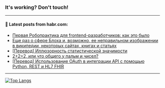 ### It's working? Don't touch!

---
<!--
#### 🛠️ Technical stack:

![C++](https://img.shields.io/badge/C++-informational?logo=c%2B%2B&style=flat&logoColor=white&color=9C033A)
![Java](https://img.shields.io/badge/Java-informational?logo=java&style=flat&logoColor=white&color=007396)
![Kotlin](https://img.shields.io/badge/Kotlin-informational?logo=Kotlin&style=flat&logoColor=white&color=0095D5)
![JS](https://img.shields.io/badge/JS-informational?logo=javaScript&style=flat&logoColor=black&color=F7Df1E) <br>
![HTML5](https://img.shields.io/badge/HTML5-informational?logo=html5&style=flat&logoColor=white&color=E34F26)
![CSS3](https://img.shields.io/badge/CSS3-informational?logo=css3&style=flat&logoColor=white&color=157286)
![Sass](https://img.shields.io/badge/Saas-informational?logo=sass&style=flat&logoColor=white&color=hotpink)
![PHP](https://img.shields.io/badge/PHP-informational?logo=php&style=flat&logoColor=white&color=777BB4) <br>
![WebPAck](https://img.shields.io/badge/WebPack-informational?logo=webPack&style=flat&logoColor=white&color=FF6F00)
![Bootstrap](https://img.shields.io/badge/Bootstrap-informational?logo=Bootstrap&style=flat&logoColor=white&color=7952B3)
![MySQL](https://img.shields.io/badge/MySQL-informational?logo=MySQL&style=flat&logoColor=white&color=00f) <br>
![NodeJS](https://img.shields.io/badge/NodeJS-informational?logo=node.js&style=flat&logoColor=white&color=43853D)
![Spring](https://img.shields.io/badge/Spring-informational?logo=Spring&style=flat&logoColor=white&color=0A9EDC)
![Angular](https://img.shields.io/badge/Vue-informational?logo=vue.js&style=flat&logoColor=white&color=red)
![Git](https://img.shields.io/badge/Git-informational?logo=git&style=flat&logoColor=white&color=darkorange)

___
-->

#### 💬 Latest posts from habr.com:

<!-- BLOG-POST-LIST:START -->
- [Первая Робопрактика для frontend-разработчиков: как это было](https://habr.com/ru/post/696970/?utm_source=habrahabr&utm_medium=rss&utm_campaign=696970)
- [Еще раз о сфере Блоха и, возможно, ее неправильном изображении в википедии, некоторых сайтах, книгах и статьях](https://habr.com/ru/post/696966/?utm_source=habrahabr&utm_medium=rss&utm_campaign=696966)
- [[Перевод] Иллюзорность статистической значимости](https://habr.com/ru/post/696920/?utm_source=habrahabr&utm_medium=rss&utm_campaign=696920)
- [2+2=2, или что общего у пальм и чисел?](https://habr.com/ru/post/696912/?utm_source=habrahabr&utm_medium=rss&utm_campaign=696912)
- [[Перевод] Использование OAuth в интеграции API с помощью Python, REST и HL7 FHIR](https://habr.com/ru/post/696906/?utm_source=habrahabr&utm_medium=rss&utm_campaign=696906)
<!-- BLOG-POST-LIST:END -->

---

[![Top Langs](https://github-readme-stats.vercel.app/api/top-langs/?username=zloylis&layout=compact&hide_border=true&theme=dracula)](https://github.com/zloylis)
